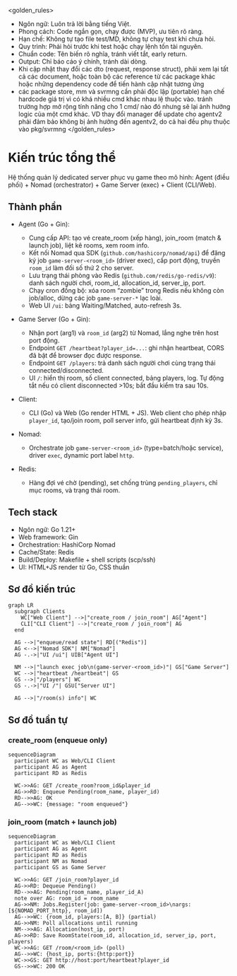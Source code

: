 <golden_rules>
- Ngôn ngữ: Luôn trả lời bằng tiếng Việt.
- Phong cách: Code ngắn gọn, chạy được (MVP), ưu tiên rõ ràng.
- Hạn chế: Không tự tạo file test/MD, không tự chạy test khi chưa hỏi.
- Quy trình: Phải hỏi trước khi test hoặc chạy lệnh tốn tài nguyên.
- Chuẩn code: Tên biến rõ nghĩa, tránh viết tắt, early return.
- Output: Chỉ báo cáo ý chính, tránh dài dòng.
- Khi cập nhật thay đổi các dto (request, response struct), phải xem lại tất cả các document, hoặc toàn bộ các reference từ các package khác hoặc những dependency code để tiến hành cập nhật tương ứng
- các package store, mm và svrmng cần phải độc lập (portable) hạn chế hardcode giá trị vì có khá nhiều cmd khác nhau lệ thuộc vào. tránh trường hợp mở rộng tính năng cho 1 cmd/ nào đó nhưng sẽ lại ảnh hưởng logic của một cmd khác. VD thay đổi manager để update cho agentv2 phải đảm bảo không bị ảnh hưởng đến agentv2, do cả hai đều phụ thuộc vào pkg/svrmng
</golden_rules>

# Kiến trúc tổng thể

Hệ thống quản lý dedicated server phục vụ game theo mô hình: Agent (điều phối) + Nomad (orchestrator) + Game Server (exec) + Client (CLI/Web).

## Thành phần
- Agent (Go + Gin):
  - Cung cấp API: tạo vé create_room (xếp hàng), join_room (match & launch job), liệt kê rooms, xem room info.
  - Kết nối Nomad qua SDK (`github.com/hashicorp/nomad/api`) để đăng ký job `game-server-<room_id>` (driver exec), cấp port động, truyền `room_id` làm đối số thứ 2 cho server.
  - Lưu trạng thái phòng vào Redis (`github.com/redis/go-redis/v9`): danh sách người chơi, room_id, allocation_id, server_ip, port.
  - Chạy cron đồng bộ: xóa room “zombie” trong Redis nếu không còn job/alloc, dừng các job `game-server-*` lạc loài.
  - Web UI `/ui`: bảng Waiting/Matched, auto-refresh 3s.

- Game Server (Go + Gin):
  - Nhận port (arg1) và `room_id` (arg2) từ Nomad, lắng nghe trên host port động.
  - Endpoint `GET /heartbeat?player_id=...`: ghi nhận heartbeat, CORS đã bật để browser đọc được response.
  - Endpoint `GET /players`: trả danh sách người chơi cùng trạng thái connected/disconnected.
  - UI `/`: hiển thị room, số client connected, bảng players, log. Tự động tắt nếu có client disconnected >10s; bắt đầu kiểm tra sau 10s.

- Client:
  - CLI (Go) và Web (Go render HTML + JS). Web client cho phép nhập `player_id`, tạo/join room, poll server info, gửi heartbeat định kỳ 3s.

- Nomad:
  - Orchestrate job `game-server-<room_id>` (type=batch/hoặc service), driver `exec`, dynamic port label `http`.

- Redis:
  - Hàng đợi vé chờ (pending), set chống trùng `pending_players`, chỉ mục rooms, và trạng thái room.

## Tech stack
- Ngôn ngữ: Go 1.21+
- Web framework: Gin
- Orchestration: HashiCorp Nomad
- Cache/State: Redis
- Build/Deploy: Makefile + shell scripts (scp/ssh)
- UI: HTML+JS render từ Go, CSS thuần

## Sơ đồ kiến trúc
```mermaid
graph LR
  subgraph Clients
    WC["Web Client"] -->|"create_room / join_room"| AG["Agent"]
    CLI["CLI Client"] -->|"create_room / join_room"| AG
  end

  AG -->|"enqueue/read state"| RD[("Redis")]
  AG <-->|"Nomad SDK"| NM["Nomad"]
  AG -.->|"UI /ui"| UIB["Agent UI"]

  NM -->|"launch exec job\n(game-server-<room_id>)"| GS["Game Server"]
  WC -->|"heartbeat /heartbeat"| GS
  GS -->|"/players"| WC
  GS -.->|"UI /"| GSU["Server UI"]

  AG -->|"/room(s) info"| WC
```

## Sơ đồ tuần tự

### create_room (enqueue only)
```mermaid
sequenceDiagram
  participant WC as Web/CLI Client
  participant AG as Agent
  participant RD as Redis

  WC->>AG: GET /create_room?room_id&player_id
  AG->>RD: Enqueue Pending(room_name, player_id)
  RD-->>AG: OK
  AG-->>WC: {message: "room enqueued"}
```

### join_room (match + launch job)
```mermaid
sequenceDiagram
  participant WC as Web/CLI Client
  participant AG as Agent
  participant RD as Redis
  participant NM as Nomad
  participant GS as Game Server

  WC->>AG: GET /join_room?player_id
  AG->>RD: Dequeue Pending()
  RD-->>AG: Pending(room_name, player_id_A)
  note over AG: room_id = room_name
  AG->>NM: Jobs.Register(job: game-server-<room_id>\nargs: [${NOMAD_PORT_http}, room_id])
  AG-->>WC: {room_id, players:[A, B]} (partial)
  AG->>NM: Poll allocations until running
  NM-->>AG: Allocation(host_ip, port)
  AG->>RD: Save RoomState(room_id, allocation_id, server_ip, port, players)
  WC->>AG: GET /room/<room_id> (poll)
  AG-->>WC: {host_ip, ports:{http:port}}
  WC->>GS: GET http://host:port/heartbeat?player_id
  GS-->>WC: 200 OK
```
